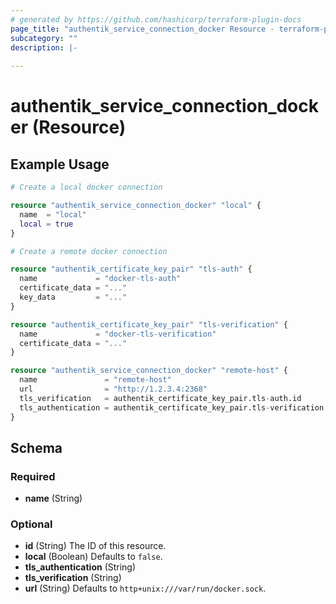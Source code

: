 ```yaml
---
# generated by https://github.com/hashicorp/terraform-plugin-docs
page_title: "authentik_service_connection_docker Resource - terraform-provider-authentik"
subcategory: ""
description: |-
  
---
```


# authentik_service_connection_docker (Resource)



## Example Usage

```terraform
# Create a local docker connection

resource "authentik_service_connection_docker" "local" {
  name  = "local"
  local = true
}

# Create a remote docker connection

resource "authentik_certificate_key_pair" "tls-auth" {
  name             = "docker-tls-auth"
  certificate_data = "..."
  key_data         = "..."
}

resource "authentik_certificate_key_pair" "tls-verification" {
  name             = "docker-tls-verification"
  certificate_data = "..."
}

resource "authentik_service_connection_docker" "remote-host" {
  name               = "remote-host"
  url                = "http://1.2.3.4:2368"
  tls_verification   = authentik_certificate_key_pair.tls-auth.id
  tls_authentication = authentik_certificate_key_pair.tls-verification.id
}
```

<!-- schema generated by tfplugindocs -->
## Schema

### Required

- **name** (String)

### Optional

- **id** (String) The ID of this resource.
- **local** (Boolean) Defaults to `false`.
- **tls_authentication** (String)
- **tls_verification** (String)
- **url** (String) Defaults to `http+unix:///var/run/docker.sock`.


